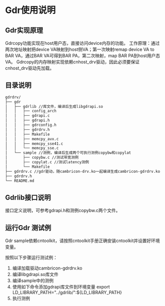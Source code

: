 # Gdr使用说明

## Gdr实现原理

Gdrcopy功能实现在host用户态，直接访问device内存的功能。
工作原理：通过两次地址映射把device VA映射到host侧VA；第一次映射remap device VA to BAR VA，通过BAR VA可得到BAR PA，第二次映射，map BAR PA到host用户态VA。
Gdrcopy的内存映射实现依赖cnhost_drv驱动，因此必须要保证cnhost_drv驱动先加载。

## 目录说明

```bash
gdrdrv/
├── gdr
│   ├── gdrlib //库文件，编译后生成libgdrapi.so
│   │   ├── config_arch
│   │   ├── gdrapi.c
│   │   ├── gdrapi.h
│   │   ├── gdrconfig.h
│   │   ├── gdrdrv.h
│   │   ├── Makefile
│   │   ├── memcpy_avx.c
│   │   ├── memcpy_sse41.c
│   │   └── memcpy_sse.c
│   └── sample //测例，编译后生成两个可执行测例copybw和copylat
│       ├── copybw.c //测试带宽测例
│       ├── copylat.c //测试latency测例
│       └── Makefile
├── gdrdrv.c //gdr驱动，随cambricon-drv.ko一起编译生成cambricon-gdrdrv.ko
├── gdrdrv.h
└── README.md
```

## Gdrlib接口说明

接口定义说明，可参考gdrapi.h和测例copybw.c两个文件。

## 运行Gdr 测试例

Gdr sample依赖cntoolkit，请按照cntoolkit手册正确安装cntoolkit并设置好环境变量。

按照以下步骤运行测试例：

1. 编译加载驱动cambricon-gdrdrv.ko
2. 编译libgdrapi.so库文件
3. 编译sample中的测例
4. 使用如下命令添加gdrapi库文件到环境变量
export LD_LIBRARY_PATH="../gdrlib/":${LD_LIBRARY_PATH}
5. 执行测例

